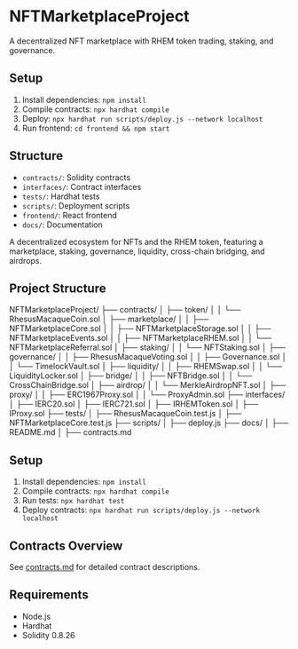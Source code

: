 # NFTMarketplaceProject

A decentralized NFT marketplace with RHEM token trading, staking, and governance.

## Setup
1. Install dependencies: `npm install`
2. Compile contracts: `npx hardhat compile`
3. Deploy: `npx hardhat run scripts/deploy.js --network localhost`
4. Run frontend: `cd frontend && npm start`

## Structure
- `contracts/`: Solidity contracts
- `interfaces/`: Contract interfaces
- `tests/`: Hardhat tests
- `scripts/`: Deployment scripts
- `frontend/`: React frontend
- `docs/`: Documentation

A decentralized ecosystem for NFTs and the RHEM token, featuring a marketplace, staking, governance, liquidity, cross-chain bridging, and airdrops.

## Project Structure

NFTMarketplaceProject/
├── contracts/
│   ├── token/
│   │   └── RhesusMacaqueCoin.sol
│   ├── marketplace/
│   │   ├── NFTMarketplaceCore.sol
│   │   ├── NFTMarketplaceStorage.sol
│   │   ├── NFTMarketplaceEvents.sol
│   │   ├── NFTMarketplaceRHEM.sol
│   │   └── NFTMarketplaceReferral.sol
│   ├── staking/
│   │   └── NFTStaking.sol
│   ├── governance/
│   │   ├── RhesusMacaqueVoting.sol
│   │   ├── Governance.sol
│   │   └── TimelockVault.sol
│   ├── liquidity/
│   │   ├── RHEMSwap.sol
│   │   └── LiquidityLocker.sol
│   ├── bridge/
│   │   ├── NFTBridge.sol
│   │   └── CrossChainBridge.sol
│   ├── airdrop/
│   │   └── MerkleAirdropNFT.sol
│   ├── proxy/
│   │   ├── ERC1967Proxy.sol
│   │   └── ProxyAdmin.sol
├── interfaces/
│   ├── IERC20.sol
│   ├── IERC721.sol
│   ├── IRHEMToken.sol
│   ├── IProxy.sol
├── tests/
│   ├── RhesusMacaqueCoin.test.js
│   ├── NFTMarketplaceCore.test.js
├── scripts/
│   ├── deploy.js
├── docs/
│   ├── README.md
│   ├── contracts.md



## Setup
1. Install dependencies: `npm install`
2. Compile contracts: `npx hardhat compile`
3. Run tests: `npx hardhat test`
4. Deploy contracts: `npx hardhat run scripts/deploy.js --network localhost`

## Contracts Overview
See [contracts.md](./contracts.md) for detailed contract descriptions.

## Requirements
- Node.js
- Hardhat
- Solidity 0.8.26